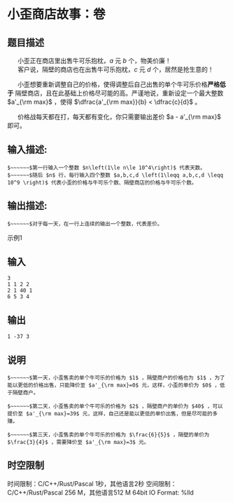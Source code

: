 # 小歪商店故事：卷

## 题目描述

$~~~~~~$小歪正在商店里出售牛可乐抱枕，$a$ 元 $b$ 个，物美价廉！  
$~~~~~~$客户说，隔壁的商店也在出售牛可乐抱枕，$c$ 元 $d$ 个，居然是抢生意的！  


$~~~~~~$小歪想要重新调整自己的价格，使得调整后自己出售的单个牛可乐价格**严格低于** 隔壁商店，且在此基础上价格尽可能的高。严谨地说，重新设定一个最大整数 $a'_{\rm max}$ ，使得 $\dfrac{a'_{\rm max}}{b} < \dfrac{c}{d}$ 。 

$~~~~~~$价格战每天都在打，每天都有变化，你只需要输出差价 $a - a'_{\rm max}$ 即可。

## 输入描述:
    
    
    $~~~~~~$第一行输入一个整数 $n\left(1\le n\le 10^4\right)$ 代表天数。  
    $~~~~~~$随后 $n$ 行，每行输入四个整数 $a,b,c,d \left(1\leqq a,b,c,d \leqq 10^9 \right)$ 代表小歪的价格与牛可乐个数、隔壁商店的价格与牛可乐个数。

## 输出描述:
    
    
    $~~~~~~$对于每一天，在一行上连续的输出一个整数，代表差价。

示例1 

## 输入
    
    
    3
    1 1 2 2
    2 1 40 1
    6 5 3 4

## 输出
    
    
    1 -37 3

## 说明
    
    
    $~~~~~~$第一天，小歪售卖的单个牛可乐的价格为 $1$ ，隔壁商户的价格也为 $1$ ，为了能以更低的价格出售，只能降价至 $a'_{\rm max}=0$ 元，这样，小歪的单价为 $0$ ，低于隔壁商户。  
      
    $~~~~~~$第二天，小歪售卖的单个牛可乐的价格为 $2$ ，隔壁商户的单价为 $40$ ，可以提价至 $a'_{\rm max}=39$ 元，这样，自己还是能以更低的单价出售，但是尽可能的多赚。  
      
    $~~~~~~$第三天，小歪售卖的单个牛可乐的价格为 $\frac{6}{5}$ ，隔壁的单价为 $\frac{3}{4}$ ，需要降价至 $a'_{\rm max}=3$ 元。


## 时空限制

时间限制：C/C++/Rust/Pascal 1秒，其他语言2秒
空间限制：C/C++/Rust/Pascal 256 M，其他语言512 M
64bit IO Format: %lld